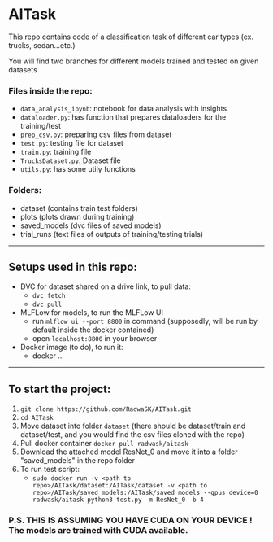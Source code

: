 # AITask
This repo contains code of a classification task of different car types (ex. trucks, sedan...etc.)

You will find two branches for different models trained and tested on given datasets

### Files inside the repo:
* ```data_analysis_ipynb```: notebook for data analysis with insights
* ```dataloader.py```: has function that prepares dataloaders for the training/test
* ```prep_csv.py```: preparing csv files from dataset
* ```test.py```: testing file for dataset
* ```train.py```: training file
* ```TrucksDataset.py```: Dataset file
* ```utils.py```: has some utily functions

### Folders:
* dataset (contains train test folders)
* plots (plots drawn during training)
* saved_models (dvc files of saved models)
* trial_runs (text files of outputs of training/testing trials)

---------------------------

## Setups used in this repo:
* DVC for dataset shared on a drive link, to pull data:
  * ```dvc fetch```
  * ```dvc pull```
* MLFLow for models, to run the MLFLow UI
  * run ```mlflow ui --port 8800``` in command (supposedly, will be run by default inside the docker contained)
  * open ```localhost:8800``` in your browser
* Docker image (to do), to run it:
  * docker ...

----------------------

## To start the project:
1. ```git clone https://github.com/RadwaSK/AITask.git```
2. ```cd AITask```
3. Move dataset into folder ```dataset``` (there should be dataset/train and dataset/test, and you would find the csv files cloned with the repo)
4. Pull docker container ```docker pull radwask/aitask```
5. Download the attached model ResNet_0 and move it into a folder "saved_models" in the repo folder
6. To run test script:
   * ```sudo docker run -v <path to repo>/AITask/dataset:/AITask/dataset -v <path to repo>/AITask/saved_models:/AITask/saved_models --gpus device=0 radwask/aitask python3 test.py -m ResNet_0 -b 4```

### P.S. THIS IS ASSUMING YOU HAVE CUDA ON YOUR DEVICE ! The models are trained with CUDA available.

